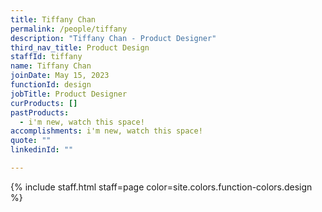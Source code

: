 ```yaml
---
title: Tiffany Chan
permalink: /people/tiffany
description: "Tiffany Chan - Product Designer"
third_nav_title: Product Design
staffId: tiffany
name: Tiffany Chan
joinDate: May 15, 2023
functionId: design
jobTitle: Product Designer
curProducts: []
pastProducts:
  - i'm new, watch this space!
accomplishments: i'm new, watch this space!
quote: ""
linkedinId: ""

---
```


{% include staff.html staff=page color=site.colors.function-colors.design %}
